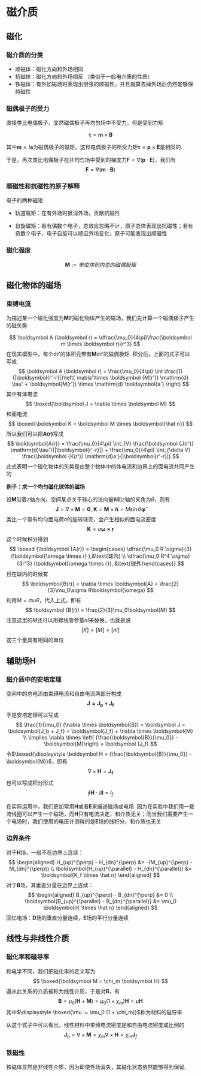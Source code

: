 # 磁介质

## 磁化

### 磁介质的分类

* 顺磁体：磁化方向和外场相同
* 抗磁体：磁化方向和外场相反 （类似于一般电介质的性质）
* 铁磁体：有外加磁场时表现出很强的顺磁性，并且就算去掉外场后仍然能够保持磁性

### 磁偶极子的受力

直接类比电偶极子，显然磁偶极子再均匀场中不受力，但是受到力矩

$$
\boldsymbol{\tau} = \boldsymbol{m} \times \boldsymbol{B}
$$

其中$\boldsymbol{m} = I \boldsymbol{a}$为磁偶极子的磁矩，这和电偶极子的所受力矩$\boldsymbol{\tau} = \boldsymbol{p} \times \boldsymbol{E}$是相同的.

于是，再次类比电偶极子在非均匀场中受到的梯度力$\boldsymbol{F} = \nabla (\boldsymbol{p} \cdot \boldsymbol E)$，我们有
$$
\boldsymbol{F} = \nabla (\boldsymbol{m} \cdot \boldsymbol B)
$$

### 顺磁性和抗磁性的原子解释

电子的两种磁矩

* 轨道磁矩：在有外场时抵消外场，贡献抗磁性

* 自旋磁矩：若有偶数个电子，总效应忽略不计，原子总体表现出抗磁性；若有奇数个电子，电子自旋可以顺应外场变化，原子可能表现出顺磁性

### 磁化强度

$$
\boldsymbol{M} := \textit{单位体积内总的磁偶极矩}
$$

## 磁化物体的磁场

### 束缚电流

为描述某一个磁化强度为$\boldsymbol{M}$的磁化物体产生的磁场，我们先计算一个磁偶极子产生的磁矢势

$$
\boldsymbol A (\boldsymbol r) = \dfrac{\mu_0}{4\pi}\frac{\boldsymbol m \times \boldsymbol r}{r^3}
$$
在现实模型中，每个$\mathrm{d}\tau'$的体积元带有$\boldsymbol M \mathrm{d}\tau'$的磁偶极矩. 积分后，上面的式子可以写成
$$
\boldsymbol A (\boldsymbol r) = \frac{\mu_0}{4\pi} \int \frac{1}{|\boldsymbol{r'-r}|}\left( \nabla'\times \boldsymbol {M(r')} \mathrm{d} \tau' + \boldsymbol{M(r')} \times \mathrm{d} \boldsymbol{a'} \right)
$$
其中有体电流
$$
\boxed{\boldsymbol J = \nabla \times \boldsymbol M}
$$
和面电流
$$
\boxed{\boldsymbol K = \boldsymbol M \times \boldsymbol{\hat n}}
$$
所以我们可以把$\boldsymbol {A(r)}$写成
$$
\boldsymbol{A(r)} = \frac{\mu_0}{4\pi} \int_{V} \frac{\boldsymbol {J(r')} \mathrm{d}\tau'}{|\boldsymbol{r'-r}|} + \frac{\mu_0}{4\pi} \int_{\delta V} \frac{\boldsymbol {K(r')} \mathrm{d}a'}{|\boldsymbol{r'-r}|}
$$
此式表明一个磁化物体的矢势是由整个物体中的体电流和边界上的面电流共同产生的

**例子：求一个均匀磁化球体的磁场**

设$\boldsymbol M$沿着$z$轴方向，空间某点关于球心的法向量$\boldsymbol{\hat n}$和$z$轴的夹角为$\theta$，则有
$$
\boldsymbol {J} = \nabla \times \boldsymbol{M} = \boldsymbol{0}, \; \boldsymbol{K} = \boldsymbol{M} \times \boldsymbol{\hat n} = M \sin \theta \boldsymbol{\hat \varphi}
$$
类比一个带有均匀面电荷$\sigma$的旋转球壳，会产生相似的面电流密度
$$
\boldsymbol K = \sigma \boldsymbol{\omega \times r}
$$
这个时候积分得到
$$
\boxed {\boldsymbol {A(r)} = \begin{cases} \dfrac{\mu_0 R \sigma}{3} (\boldsymbol{\omega \times r} ),&\text{球内} \\ \dfrac{\mu_0 R^4 \sigma}{3r^3} (\boldsymbol{\omega \times r}), &\text{球外}\end{cases}}
$$
且在球内的时候有
$$
\boldsymbol{B(r)} = \nabla \times \boldsymbol{A} = \frac{2}{3}\mu_0\sigma R\boldsymbol{\omega}
$$
利用$M = \sigma \omega R$，代入上式，即有
$$
\boldsymbol {B(r)} = \frac{2}{3}\mu_0\boldsymbol{M}
$$
注意这里的$M$还可以用螺线管参量$nI$来替换，也就是说
$$
[K] = [M] = [nI]
$$
这三个量具有相同的单位

## 辅助场$\boldsymbol H$

### 磁介质中的安培定理

空间中的总电流由束缚电流和自由电流两部分构成
$$
\boldsymbol{J = J_b+ J_f}
$$
于是安培定理可以写成
$$
\frac{1}{\mu_0} (\nabla \times \boldsymbol{B}) = \boldsymbol J = \boldsymbol{J_b + J_f} = \boldsymbol{J_f} + \nabla \times \boldsymbol{M} \\
\implies \nabla \times \left( {\frac{\boldsymbol{B}}{\mu_0}} - \boldsymbol{M}\right) = \boldsymbol {J_f}
$$
令$\boxed{\displaystyle \boldsymbol H = {\frac{\boldsymbol{B}}{\mu_0}} - \boldsymbol{M}}$，即有
$$
\nabla \times \boldsymbol{H} = \boldsymbol{J_f}
$$
也可以写成积分形式
$$
\oint \boldsymbol{H} \cdot \mathrm{d}\boldsymbol{l} = I_f
$$

在实际运用中，我们更加常用$\boldsymbol{H}$或者$\boldsymbol{E}$来描述磁场或电场. 因为在实验中我们用一载流线圈可以产生一个磁场，而$\boldsymbol{H}$只有电流决定，和介质无关；而当我们需要产生一个电场时，我们使用的电压计测得的是$\boldsymbol{E}$场的线积分，和介质也无关

### 边界条件

对于$\boldsymbol{H}$场，一般不在边界上连续：
$$
\begin{aligned} H_{up}^{\perp} - H_{dn}^{\perp} &= -(M_{up}^{\perp} - M_{dn}^{\perp}) \\
\boldsymbol{H_{up}^{\parallel} - H_{dn}^{\parallel}} &= \boldsymbol{K_f \times \hat n} \end{aligned}
$$
对于$\boldsymbol{B}$场，其垂直分量在边界上连续：
$$
\begin{aligned} B_{up}^{\perp} - B_{dn}^{\perp} &= 0 \\
\boldsymbol{B_{up}^{\parallel} - B_{dn}^{\parallel}} &= \mu_0 \boldsymbol{K \times \hat n} \end{aligned}
$$
回忆电场：$\boldsymbol D$场的垂直分量连续，$\boldsymbol E$场的平行分量连续

## 线性与非线性介质

### 磁化率和磁导率

和电学不同，我们把磁化率的定义写为
$$
\boxed{\boldsymbol M = \chi_m \boldsymbol H}
$$
遵从此关系的介质被称为线性介质，于是对$\boldsymbol B$，有
$$
\boldsymbol B = \mu_0 (\boldsymbol H  + \boldsymbol M) = \mu_0 (1 + \chi_m) \boldsymbol H = \mu \boldsymbol H
$$
其中$\displaystyle \boxed{\mu := \mu_0 (1 + \chi_m)}$称为材料的磁导率

从这个式子中可以看出，线性材料中束缚电流密度是和自由电流密度成比例的
$$
\boldsymbol J_b = \nabla \times \boldsymbol M = \chi_m \nabla \times \boldsymbol H = \chi_m \boldsymbol J_f
$$

### 铁磁性

铁磁体显然是非线性介质，因为即使外场消失，其磁化状态依然能够得到保留. 
